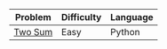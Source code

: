 | Problem | Difficulty | Language |
| --- | --- | --- |
| [Two Sum](https://leetcode.com/problems/two-sum/description/) | Easy | Python |